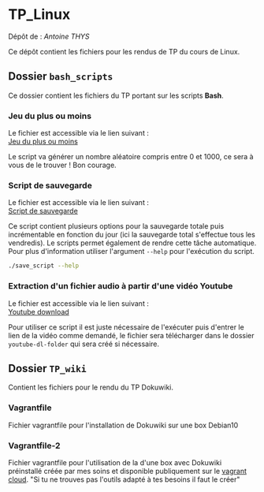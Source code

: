 # TP_Linux

Dépôt de : *Antoine THYS*

Ce dépôt contient les fichiers pour les rendus de TP du cours de Linux.

## Dossier `bash_scripts`

Ce dossier contient les fichiers du TP portant sur les scripts **Bash**.

### Jeu du plus ou moins

Le fichier est accessible via le lien suivant :\
[Jeu du plus ou moins](./bash_scripts/moreorless)

Le script va générer un nombre aléatoire compris entre 0 et 1000, ce sera à vous de le trouver ! Bon courage.

### Script de sauvegarde

Le fichier est accessible via le lien suivant :\
[Script de sauvegarde](./bash_scripts/save_script)

Ce script contient plusieurs options pour la sauvegarde totale puis incrémentable en fonction du jour (ici la sauvegarde total s'effectue tous les vendredis). Le scripts permet également de rendre cette tâche automatique.\
Pour plus d'information utiliser l'argument `--help` pour l'exécution du script.

```bash
./save_script --help
```

### Extraction d'un fichier audio à partir d'une vidéo Youtube

Le fichier est accessible via le lien suivant :\
[Youtube download](./bash_scripts/yt_mp3_dl)

Pour utiliser ce script il est juste nécessaire de l'exécuter puis d'entrer le lien de la vidéo comme demandé, le fichier sera télécharger dans le dossier `youtube-dl-folder` qui sera créé si nécessaire.

## Dossier `TP_wiki`

Contient les fichiers pour le rendu du TP Dokuwiki.

### Vagrantfile

Fichier vagrantfile pour l'installation de Dokuwiki sur une box Debian10

### Vagrantfile-2

Fichier vagrantfile pour l'utilisation de la d'une box avec Dokuwiki préinstallé créée par mes soins et disponible publiquement sur le [vagrant cloud](https://app.vagrantup.com/antoine33520/boxes/dokuwiki_debian10).
"Si tu ne trouves pas l'outils adapté à tes besoins il faut le créer"
